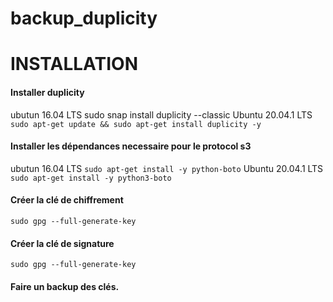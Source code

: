 # backup_duplicity

# INSTALLATION

#### Installer duplicity
ubutun 16.04 LTS
	sudo snap install duplicity --classic
Ubuntu 20.04.1 LTS
`sudo apt-get update && sudo apt-get install duplicity -y`

#### Installer les dépendances necessaire pour le protocol s3

ubutun 16.04 LTS
  `sudo apt-get install -y python-boto`
Ubuntu 20.04.1 LTS
  `sudo apt-get install -y python3-boto`

#### Créer la clé de chiffrement
  `sudo gpg --full-generate-key`

#### Créer la clé de signature
  `sudo gpg --full-generate-key`

#### Faire un backup des clés.




